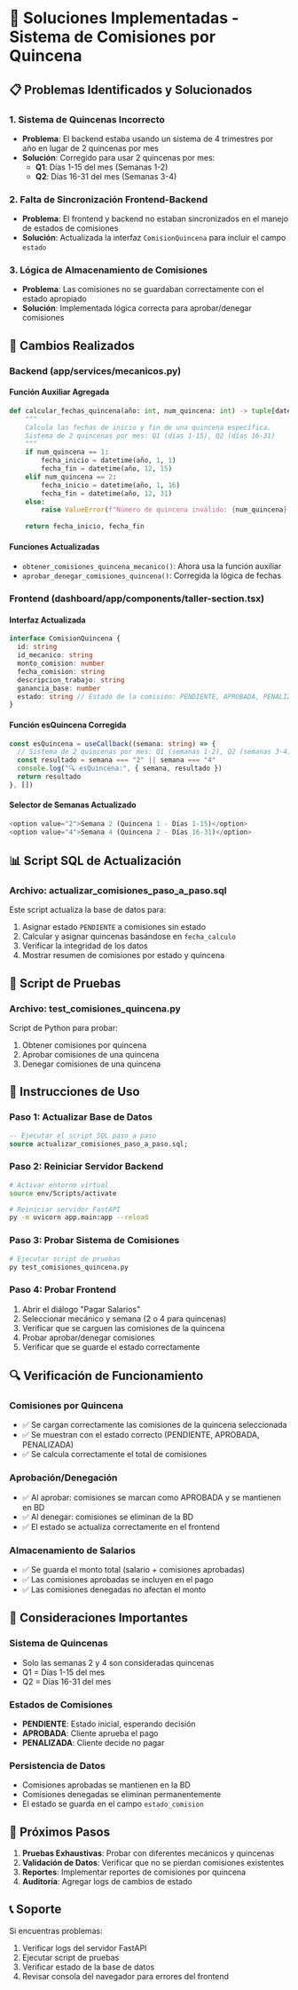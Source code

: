 # 🎯 Soluciones Implementadas - Sistema de Comisiones por Quincena

## 📋 Problemas Identificados y Solucionados

### 1. **Sistema de Quincenas Incorrecto**
- **Problema**: El backend estaba usando un sistema de 4 trimestres por año en lugar de 2 quincenas por mes
- **Solución**: Corregido para usar 2 quincenas por mes:
  - **Q1**: Días 1-15 del mes (Semanas 1-2)
  - **Q2**: Días 16-31 del mes (Semanas 3-4)

### 2. **Falta de Sincronización Frontend-Backend**
- **Problema**: El frontend y backend no estaban sincronizados en el manejo de estados de comisiones
- **Solución**: Actualizada la interfaz `ComisionQuincena` para incluir el campo `estado`

### 3. **Lógica de Almacenamiento de Comisiones**
- **Problema**: Las comisiones no se guardaban correctamente con el estado apropiado
- **Solución**: Implementada lógica correcta para aprobar/denegar comisiones

## 🔧 Cambios Realizados

### **Backend (app/services/mecanicos.py)**

#### **Función Auxiliar Agregada**
```python
def calcular_fechas_quincena(año: int, num_quincena: int) -> tuple[datetime, datetime]:
    """
    Calcula las fechas de inicio y fin de una quincena específica.
    Sistema de 2 quincenas por mes: Q1 (días 1-15), Q2 (días 16-31)
    """
    if num_quincena == 1:
        fecha_inicio = datetime(año, 1, 1)
        fecha_fin = datetime(año, 12, 15)
    elif num_quincena == 2:
        fecha_inicio = datetime(año, 1, 16)
        fecha_fin = datetime(año, 12, 31)
    else:
        raise ValueError(f"Número de quincena inválido: {num_quincena}. Debe ser 1 o 2.")
    
    return fecha_inicio, fecha_fin
```

#### **Funciones Actualizadas**
- `obtener_comisiones_quincena_mecanico()`: Ahora usa la función auxiliar
- `aprobar_denegar_comisiones_quincena()`: Corregida la lógica de fechas

### **Frontend (dashboard/app/components/taller-section.tsx)**

#### **Interfaz Actualizada**
```typescript
interface ComisionQuincena {
  id: string
  id_mecanico: string
  monto_comision: number
  fecha_comision: string
  descripcion_trabajo: string
  ganancia_base: number
  estado: string // Estado de la comisión: PENDIENTE, APROBADA, PENALIZADA
}
```

#### **Función esQuincena Corregida**
```typescript
const esQuincena = useCallback((semana: string) => {
  // Sistema de 2 quincenas por mes: Q1 (semanas 1-2), Q2 (semanas 3-4)
  const resultado = semana === "2" || semana === "4"
  console.log("🔍 esQuincena:", { semana, resultado })
  return resultado
}, [])
```

#### **Selector de Semanas Actualizado**
```typescript
<option value="2">Semana 2 (Quincena 1 - Días 1-15)</option>
<option value="4">Semana 4 (Quincena 2 - Días 16-31)</option>
```

## 📊 Script SQL de Actualización

### **Archivo: actualizar_comisiones_paso_a_paso.sql**

Este script actualiza la base de datos para:
1. Asignar estado `PENDIENTE` a comisiones sin estado
2. Calcular y asignar quincenas basándose en `fecha_calculo`
3. Verificar la integridad de los datos
4. Mostrar resumen de comisiones por estado y quincena

## 🧪 Script de Pruebas

### **Archivo: test_comisiones_quincena.py**

Script de Python para probar:
1. Obtener comisiones por quincena
2. Aprobar comisiones de una quincena
3. Denegar comisiones de una quincena

## 🚀 Instrucciones de Uso

### **Paso 1: Actualizar Base de Datos**
```sql
-- Ejecutar el script SQL paso a paso
source actualizar_comisiones_paso_a_paso.sql;
```

### **Paso 2: Reiniciar Servidor Backend**
```bash
# Activar entorno virtual
source env/Scripts/activate

# Reiniciar servidor FastAPI
py -m uvicorn app.main:app --reload
```

### **Paso 3: Probar Sistema de Comisiones**
```bash
# Ejecutar script de pruebas
py test_comisiones_quincena.py
```

### **Paso 4: Probar Frontend**
1. Abrir el diálogo "Pagar Salarios"
2. Seleccionar mecánico y semana (2 o 4 para quincenas)
3. Verificar que se carguen las comisiones de la quincena
4. Probar aprobar/denegar comisiones
5. Verificar que se guarde el estado correctamente

## 🔍 Verificación de Funcionamiento

### **Comisiones por Quincena**
- ✅ Se cargan correctamente las comisiones de la quincena seleccionada
- ✅ Se muestran con el estado correcto (PENDIENTE, APROBADA, PENALIZADA)
- ✅ Se calcula correctamente el total de comisiones

### **Aprobación/Denegación**
- ✅ Al aprobar: comisiones se marcan como APROBADA y se mantienen en BD
- ✅ Al denegar: comisiones se eliminan de la BD
- ✅ El estado se actualiza correctamente en el frontend

### **Almacenamiento de Salarios**
- ✅ Se guarda el monto total (salario + comisiones aprobadas)
- ✅ Las comisiones aprobadas se incluyen en el pago
- ✅ Las comisiones denegadas no afectan el monto

## 🚨 Consideraciones Importantes

### **Sistema de Quincenas**
- Solo las semanas 2 y 4 son consideradas quincenas
- Q1 = Días 1-15 del mes
- Q2 = Días 16-31 del mes

### **Estados de Comisiones**
- **PENDIENTE**: Estado inicial, esperando decisión
- **APROBADA**: Cliente aprueba el pago
- **PENALIZADA**: Cliente decide no pagar

### **Persistencia de Datos**
- Comisiones aprobadas se mantienen en la BD
- Comisiones denegadas se eliminan permanentemente
- El estado se guarda en el campo `estado_comision`

## 🔮 Próximos Pasos

1. **Pruebas Exhaustivas**: Probar con diferentes mecánicos y quincenas
2. **Validación de Datos**: Verificar que no se pierdan comisiones existentes
3. **Reportes**: Implementar reportes de comisiones por quincena
4. **Auditoría**: Agregar logs de cambios de estado

## 📞 Soporte

Si encuentras problemas:
1. Verificar logs del servidor FastAPI
2. Ejecutar script de pruebas
3. Verificar estado de la base de datos
4. Revisar consola del navegador para errores del frontend
